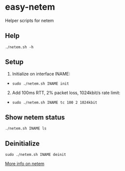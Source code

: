 easy-netem
==========
Helper scripts for netem

Help
----
`./netem.sh -h`

Setup
-----
1. Initialize on interface INAME:
  * `sudo ./netem.sh INAME init`

2. Add 100ms RTT, 2% packet loss, 1024kbit/s rate limit:
  * `sudo ./netem.sh INAME tc 100 2 1024kbit`

Show netem status
-----------------
`./netem.sh INAME ls`

Deinitialize
------------
`sudo ./netem.sh INAME deinit`


[More info on netem](http://www.linuxfoundation.org/collaborate/workgroups/networking/netem)
